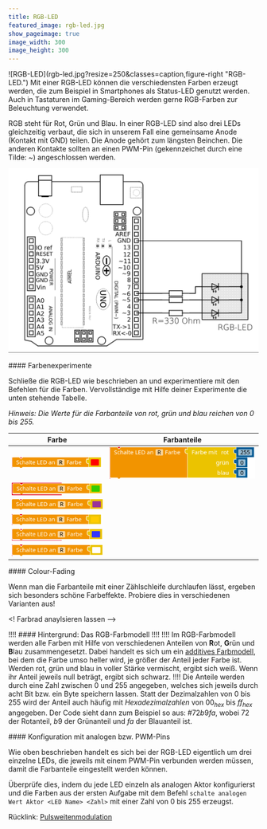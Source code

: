 ```yaml
---
title: RGB-LED
featured_image: rgb-led.jpg
show_pageimage: true
image_width: 300
image_height: 300
---
```


<div markdown="1" class="clearfix">
![RGB-LED](rgb-led.jpg?resize=250&classes=caption,figure-right "RGB-LED.")
Mit einer RGB-LED können die verschiedensten Farben erzeugt werden, die zum Beispiel in Smartphones als Status-LED genutzt werden. Auch in Tastaturen im Gaming-Bereich werden gerne RGB-Farben zur Beleuchtung verwendet.

RGB steht für Rot, Grün und Blau. In einer RGB-LED sind also drei LEDs gleichzeitig verbaut, die sich in unserem Fall eine gemeinsame Anode (Kontakt mit GND) teilen. Die Anode gehört zum längsten Beinchen. Die anderen Kontakte sollten an einen PWM-Pin (gekennzeichet durch eine Tilde: ~) angeschlossen werden.
</div>

![Verschaltung einer RGB-LED am Arduino.](schaltplan-rgb-led-am-arduino.png?lightbox=1024&resize=500&classes=caption "Verschaltung einer RGB-LED am Arduino.")


<div markdown="1" class="aufgabe">
#### Farbenexperimente

Schließe die RGB-LED wie beschrieben an und experimentiere mit den Befehlen für die Farben. Vervollständige mit Hilfe deiner Experimente die unten stehende Tabelle.

*Hinweis: Die Werte für die Farbanteile von rot, grün und blau reichen von 0 bis 255.*

| Farbe | Farbanteile |
|---|---|
| ![RGB rot](rgb-rot.png)  | ![RGB rot Code](rgb-rot-code.png)  |
| ![RGB grün](rgb-gruen.png)  |   |
| ![RGB lila](rgb-lila.png)  |   |
| ![RGB orange](rgb-orange.png)  |   |
| ![RGB blau](rgb-blau.png)  |   |
| ![RGB türkis](rgb-weiss.png)  |   |
</div>


<div markdown="1" class="aufgabe">
#### Colour-Fading

Wenn man die Farbanteile mit einer Zählschleife durchlaufen lässt, ergeben sich besonders schöne Farbeffekte. Probiere dies in verschiedenen Varianten aus!

<! Farbrad anaylsieren lassen -->
</div>

!!!! #### Hintergrund: Das RGB-Farbmodell
!!!! 
!!!! Im RGB-Farbmodell werden alle Farben mit Hilfe von verschiedenen Anteilen von **R**ot, **G**rün und **B**lau zusammengesetzt. Dabei handelt es sich um ein [additives Farbmodell](https://de.wikipedia.org/wiki/Additive_Farbmischung), bei dem die Farbe umso heller wird, je größer der Anteil jeder Farbe ist. Werden rot, grün und blau in voller Stärke vermischt, ergibt sich weiß. Wenn ihr Anteil jeweils null beträgt, ergibt sich schwarz.
!!!! Die Anteile werden durch eine Zahl zwischen 0 und 255 angegeben, welches sich jeweils durch acht Bit bzw. ein Byte speichern lassen. Statt der Dezimalzahlen von 0 bis 255 wird der Anteil auch häufig mit *Hexadezimalzahlen* von $00_{hex}$ bis $ff_{hex}$ angegeben. Der Code sieht dann zum Beispiel so aus: $\#72b9fa$, wobei $72$ der Rotanteil, $b9$ der Grünanteil und $fa$ der Blauanteil ist.


<div markdown="1" class="aufgabe">
#### Konfiguration mit analogen bzw. PWM-Pins

Wie oben beschrieben handelt es sich bei der RGB-LED eigentlich um drei einzelne LEDs, die jeweils mit einem PWM-Pin verbunden werden müssen, damit die Farbanteile eingestellt werden können.

Überprüfe dies, indem du jede LED einzeln als analogen Aktor konfigurierst und die Farben aus der ersten Aufgabe mit dem Befehl `schalte analogen Wert Aktor <LED Name> <Zahl>` mit einer Zahl von 0 bis 255 erzeugst.

Rücklink: [Pulsweitenmodulation](/arduinoskript/elektrik/digitale-analoge-pins/pulsweitenmodulation)
</div>
